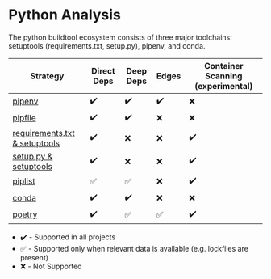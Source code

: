 # Python Analysis

The python buildtool ecosystem consists of three major toolchains: setuptools
(requirements.txt, setup.py), pipenv, and conda.

| Strategy                                       | Direct Deps        | Deep Deps          | Edges              | Container Scanning (experimental) |
| ---------------------------------------------- | ------------------ | ------------------ | ------------------ | --------------------------------- |
| [pipenv](pipenv.md)                            | :heavy_check_mark: | :heavy_check_mark: | :heavy_check_mark: | :x:                               |
| [pipfile](pipenv.md)                           | :heavy_check_mark: | :heavy_check_mark: | :x:                | :x:                               |
| [requirements.txt & setuptools](setuptools.md) | :heavy_check_mark: | :x:                | :x:                | :heavy_check_mark:                |
| [setup.py & setuptools](setuptools.md)         | :heavy_check_mark: | :x:                | :x:                | :heavy_check_mark:                |
| [piplist](piplist.md)                          | :white_check_mark: | :white_check_mark: | :x:                | :heavy_check_mark:                |
| [conda](conda.md)                              | :heavy_check_mark: | :heavy_check_mark: | :x:                | :x:                               |
| [poetry](poetry.md)                            | :heavy_check_mark: | :white_check_mark: | :white_check_mark: | :heavy_check_mark:                |

* :heavy_check_mark: - Supported in all projects
* :white_check_mark: - Supported only when relevant data is available (e.g. lockfiles are present)
* :x: - Not Supported
